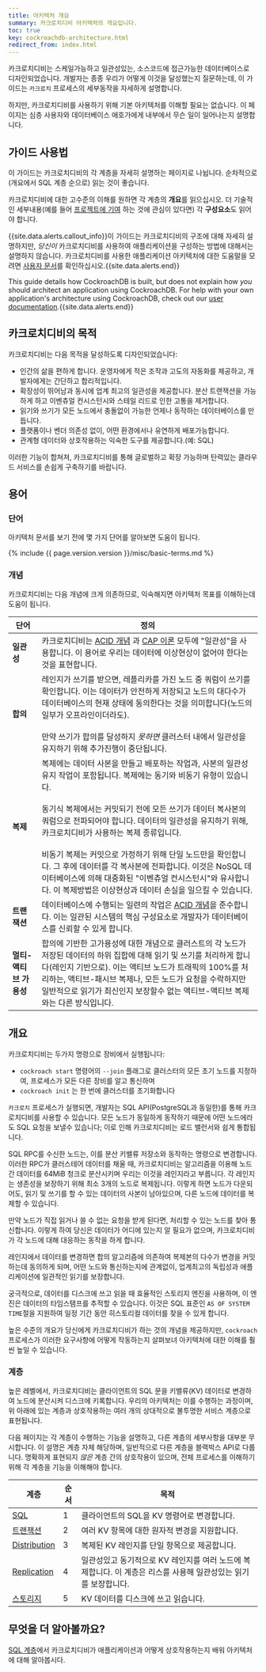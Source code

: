 ```yaml
---
title: 아키텍처 개요
summary: 카크로치디비 아키텍처의 개요입니다.
toc: true
key: cockroachdb-architecture.html
redirect_from: index.html
---
```


카크로치디비는 스케일가능하고 일관성있는, 소스코드에 접근가능한 데이터베이스로 디자인되었습니다. 개발자는 종종 우리가 어떻게 이것을 달성했는지 질문하는데, 이 가이드는 `카크로치` 프로세스의 세부동작을 자세하게 설명합니다.

하지만, 카크로치디비를 사용하기 위해 기본 아키텍처를 이해할 필요는 없습니다. 이 페이지는 심층 사용자와 데이터베이스 애호가에게 내부에서 무슨 일이 일어나는지 설명합니다.

## 가이드 사용법

이 가이드는 카크로치디비의 각 계층을 자세히 설명하는 페이지로 나뉩니다. 순차적으로(개요에서 SQL 계층 순으로) 읽는 것이 좋습니다.

카크로치디비에 대한 고수준의 이해를 원하면 각 계층의 **개요**를 읽으십시오. 더 기술적인 세부내용(예를 들어 [프로젝트에 기여](../contribute-to-cockroachdb.html) 하는 것에 관심이 있다면) 각 **구성요소**도 읽어야 합니다.

{{site.data.alerts.callout_info}}이 가이드는 카크로치디비의 구조에 대해 자세히 설명하지만, <em>당신이</em> 카크로치디비를 사용하여 애플리케이션을 구성하는 방법에 대해서는 설명하지 않습니다. 카크로치디비를 사용한 애플리케이션 아키텍처에 대한 도움말을 모려면 <a href="https://cockroachlabs.com/docs/stable">사용자 문서</a>를 확인하십시오.{{site.data.alerts.end}}

This guide details how CockroachDB is built, but does not explain how <em>you</em> should architect an application using CockroachDB. For help with your own application's architecture using CockroachDB, check out our <a href="https://cockroachlabs.com/docs/stable">user documentation</a>.{{site.data.alerts.end}}

## 카크로치디비의 목적

카크로치디비는 다음 목적을 달성하도록 디자인되었습니다:

- 인간의 삶을 편하게 합니다. 운영자에게 적은 조작과 고도의 자동화를 제공하고, 개발자에게는 간단하고 합리적입니다.
- 확장성이 뛰어남과 동시에 업계 최고의 일관성을 제공합니다. 분산 트랜잭션을 가능하게 하고 이벤츄얼 컨시스턴시와 스테일 리드로 인한 고통을 제거합니다.
- 읽기와 쓰기가 모든 노드에서 충돌없이 가능한 언제나 동작하는 데이터베이스를 만듭니다.
- 플랫폼이나 벤더 의존성 없이, 어떤 환경에서나 유연하게 배포가능합니다.
- 관계형 데이터와 상호작용하는 익숙한 도구를 제공합니다.(예: SQL)

이러한 기능이 합쳐져, 카크로치디비를 통해 글로벌하고 확장 가능하며 탄력있는 클라우드 서비스를 손쉽게 구축하기를 바랍니다.

## 용어

### 단어

아키텍처 문서를 보기 전에 몇 가지 단어를 알아보면 도움이 됩니다.

{% include {{ page.version.version }}/misc/basic-terms.md %}

### 개념

카크로치디비는 다음 개념에 크게 의존하므로, 익숙해지면 아키텍처 목표를 이해하는데 도움이 됩니다.

단어 | 정의
-----|-----------
**일관성** | 카크로치디비는 [ACID 개념](https://en.wikipedia.org/wiki/Consistency_(database_systems)) 과 [CAP 이론](https://en.wikipedia.org/wiki/CAP_theorem) 모두에 "일관성"을 사용합니다. 이 용어로 우리는 데이터에 이상현상이 없어야 한다는 것을 표현합니다.
**합의** | 레인지가 쓰기를 받으면, 레플리카를 가진 노드 중 쿼럼이 쓰기를 확인합니다. 이는 데이터가 안전하게 저장되고 노드의 대다수가 데이터베이스의 현재 상태에 동의한다는 것을 의미합니다(노드의 일부가 오프라인이더라도).<br/><br/>만약 쓰기가 합의를 달성하지 *못하면* 클러스터 내에서 일관성을 유지하기 위해 추가진행이 중단됩니다.
**복제** | 복제에는 데이터 사본을 만들고 배포하는 작업과, 사본의 일관성 유지 작업이 포함됩니다. 복제에는 동기와 비동기 유형이 있습니다.<br/><br/>동기식 복제에서는 커밋되기 전에 모든 쓰기가 데이터 복사본의 쿼럼으로 전파되어야 합니다. 데이터의 일관성을 유지하기 위해, 카크로치디비가 사용하는 복제 종류입니다.<br/><br/>비동기 복제는 커밋으로 가정하기 위해 단일 노드만을 확인합니다. 그 후에 데이터를 각 복사본에 전파합니다. 이것은 NoSQL 데이터베이스에 의해 대중화된 "이벤츄얼 컨시스턴시"와 유사합니다. 이 복제방법은 이상현상과 데이터 손실을 일으킬 수 있습니다.
**트랜잭션** | 데이터베이스에 수행되는 일련의 작업은 [ACID 개념](https://en.wikipedia.org/wiki/Database_transaction)을 준수합니다. 이는 일관된 시스템의 핵심 구성요소로 개발자가 데이터베이스를 신뢰할 수 있게 합니다.
**멀티-액티브 가용성** | 합의에 기반한 고가용성에 대한 개념으로 클러스트의 각 노드가 저장된 데이터의 하위 집합에 대해 읽기 및 쓰기를 처리하게 합니다(레인지 기반으로). 이는 액티브 노드가 트래픽의 100%를 처리하는, 액티브-패시브 복제나, 모든 노드가 요청을 수락하지만 일반적으로 읽기가 최신인지 보장할수 없는 액티브-액티브 복제와는 다른 방식입니다.

## 개요

카크로치디비는 두가지 명령으로 장비에서 실행됩니다:

- `cockroach start` 명령어의 `--join` 플래그로 클러스터의 모든 초기 노드를 지정하여, 프로세스가 모든 다른 장비를 알고 통신하며
- `cockroach init` 는 한 번에 클러스터를 초기화합니다

`카크로치` 프로세스가 실행되면, 개발자는 SQL API(PostgreSQL과 동일한)를 통해 카크로치디비를 사용할 수 있습니다. 모든 노드가 동일하게 동작하기 때문에 어떤 노드에라도 SQL 요청을 보낼수 있습니다; 이로 인해 카크로치디비는 로드 밸런서와 쉽게 통합됩니다.

SQL RPC를 수신한 노드는, 이를 분산 키밸류 저장소와 동작하는 명령으로 변경합니다. 이러한 RPC가 클러스테어 데이터를 채울 때, 카크로치디비는 알고리즘을 이용해 노드 간 데이터를 64MiB 청크로 분산시키며 우리는 이것을 레인지라고 부릅니다. 각 레인지는 생존성을 보장하기 위해 최소 3개의 노드로 복제됩니다. 이렇게 하면 노드가 다운되어도, 읽기 및 쓰기를 할 수 있는 데이터의 사본이 남아있으며, 다른 노드에 데이터를 복제할 수 있습니다.

만약 노드가 직접 읽거나 쓸 수 없는 요청을 받게 된다면, 처리할 수 있는 노드를 찾아 통신합니다. 이렇게 하여 당신은 데이터가 어디에 있는지 알 필요가 없으며, 카크로치디비가 각 노드에 대해 대응하는 동작을 하게 합니다.

레인지에서 데이터를 변경하면 합의 알고리즘에 의존하여 복제본의 다수가 변경을 커밋하는데 동의하게 되며, 어떤 노드와 통신하는지에 관계없이, 업계최고의 독립성과 애플리케이션에 일관적인 읽기를 보장합니다.

궁극적으로, 데이터를 디스크에 쓰고 읽을 때 효율적인 스토리지 엔진을 사용하며, 이 엔진은 데이터의 타임스탬프를 추적할 수 있습니다. 이것은 SQL 표준인 `AS OF SYSTEM TIME`절을 지원하여 일정 기간 동안 히스토리컬 데이터를 찾을 수 있게 합니다.

높은 수준의 개요가 당신에게 카크로치디비가 하는 것의 개념을 제공하지만, `cockroach` 프로세스가 이러한 요구사항에 어떻게 작동하는지 살펴보녀 아키텍처에 대한 이해를 훨씬 높일 수 있습니다.

### 계층

높은 레벨에서, 카크로치디비는 클라이언트의 SQL 문을 키밸류(KV) 데이터로 변경하여 노드에 분산시켜 디스크에 키록합니다. 우리의 아키텍처는 이를 수행하는 과정이며, 위 아래에 있는 계층과 상호작용하는 여러 개의 상대적으로 불투명한 서비스 계층으로 표현됩니다.

다음 페이지는 각 계층이 수행하는 기능을 설명하고, 다른 계층의 세부사항을 대부분 무시합니다. 이 설명은 계층 자체 해당하며, 일반적으로 다른 계층을 블랙박스 API로 다룹니다. 명확하게 표현되지 *않은* 계층 간의 상호작용이 있으며, 전체 프로세스를 이해하기 위해 각 계층을 기능을 이해해야 합니다.

계층 | 순서 | 목적
------|------------|--------
[SQL](sql-layer.html)  | 1  | 클라이언트의 SQL을 KV 명령어로 변경합니다.
[트랜잭션](transaction-layer.html)  | 2  | 여러 KV 항목에 대한 원자적 변경을 지원합니다.
[Distribution](distribution-layer.html)  | 3  | 복제된 KV 레인지를 단일 항목으로 제공합니다.
[Replication](replication-layer.html)  | 4  | 일관성있고 동기적으로 KV 레인지를 여러 노드에 복제합니다. 이 계층은 리스를 사용해 일관성있는 읽기를 보장합니다. 
[스토리지](storage-layer.html)  | 5  | KV 데이터를 디스크에 쓰고 읽습니다.

## 무엇을 더 알아볼까요?

[SQL 계층](sql-layer.html)에서 카크로치디비가 애플리케이션과 어떻게 상호작용하는지 배워 아키텍처에 대해 알아봅시다.

